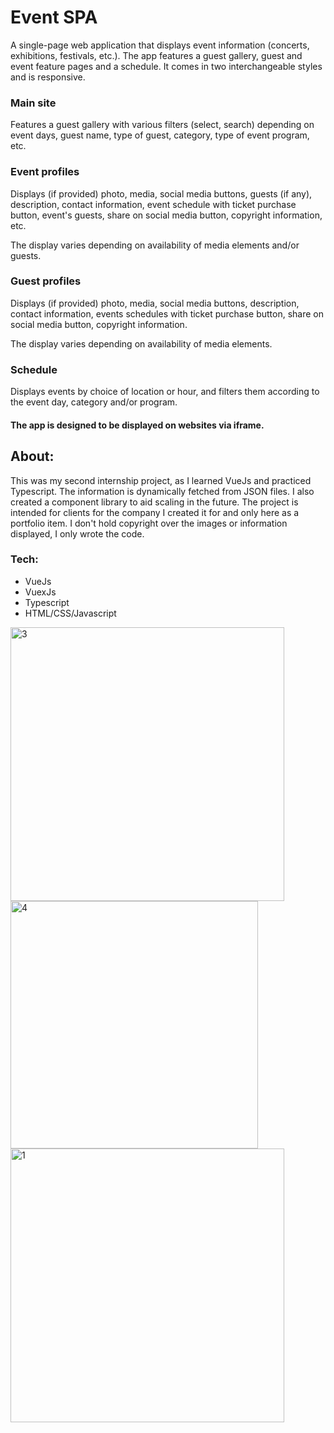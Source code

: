 # Event SPA

A single-page web application that displays event information (concerts, exhibitions, festivals, etc.).
The app features a guest gallery, guest and event feature pages and a schedule.
It comes in two interchangeable styles and is responsive.

### Main site

Features a guest gallery with various filters (select, search) depending on event days, guest name, type of guest, category, type of event program, etc.

### Event profiles

Displays (if provided) photo, media, social media buttons, guests (if any), description, contact information, event schedule with ticket purchase button, event's guests, share on social media button, copyright information, etc.

The display varies depending on availability of media elements and/or guests.

### Guest profiles

Displays (if provided) photo, media, social media buttons, description, contact information, events schedules with ticket purchase button, share on social media button, copyright information.

The display varies depending on availability of media elements.

### Schedule

Displays events by choice of location or hour, and filters them according to the event day, category and/or program.

#### The app is designed to be displayed on websites via iframe.

## About:

This was my second internship project, as I learned VueJs and practiced Typescript. The information is dynamically fetched from JSON files. I also created a component library to aid scaling in the future. The project is intended for clients for the company I created it for and only here as a portfolio item. I don't hold copyright over the images or information displayed, I only wrote the code.

### Tech:

- VueJs
- VuexJs
- Typescript
- HTML/CSS/Javascript

<img width="438" alt="3" src="https://user-images.githubusercontent.com/78496780/160887363-8f19b99f-7fcc-451f-883c-4e885e1f2845.png">
<img width="396" alt="4" src="https://user-images.githubusercontent.com/78496780/160887372-3e70ae51-4a24-4aa6-b6e7-c3cd30008aae.png">
<img width="438" alt="1" src="https://user-images.githubusercontent.com/78496780/160887354-a785948e-565a-48c3-a991-0eb7ecb7382f.png">
